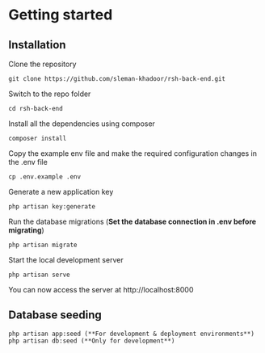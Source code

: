 # Getting started

## Installation

Clone the repository

    git clone https://github.com/sleman-khadoor/rsh-back-end.git

Switch to the repo folder

    cd rsh-back-end

Install all the dependencies using composer

    composer install

Copy the example env file and make the required configuration changes in the .env file

    cp .env.example .env

Generate a new application key

    php artisan key:generate

Run the database migrations (**Set the database connection in .env before migrating**)

    php artisan migrate

Start the local development server

    php artisan serve


You can now access the server at http://localhost:8000


## Database seeding

    php artisan app:seed (**For development & deployment environments**)
    php artisan db:seed (**Only for development**)

